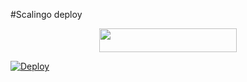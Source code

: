#Scalingo deploy
<p align="center"><a href="https://my.scalingo.com/deploy?template=https://github.com/zaakir10/Vc"> <img src="https://cdn.scalingo.com/deploy/button.svg" width="220" height="38.45"/></a></p>


[![Deploy](https://www.herokucdn.com/deploy/button.svg)](https://heroku.com/deploy?template=https://github.com/zaakir10/Vc)
